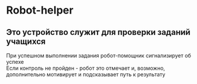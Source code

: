 # Robot-helper  

## Это устройство служит для проверки заданий учащихся  
При успешном выполнении задания робот-помощник сигнализирует об успехе  
Если контроль не пройден - робот это отмечает и, возможно,  дополнительно мотивирует и подсказывает путь к результату   
